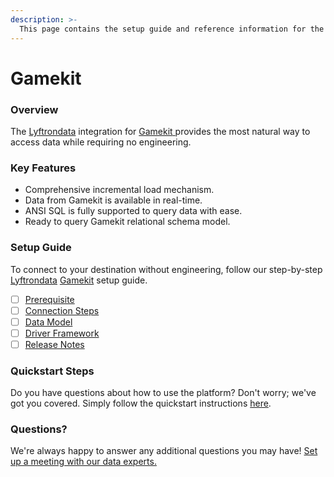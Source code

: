 ```yaml
---
description: >-
  This page contains the setup guide and reference information for the Gamekit source connector.
---
```


# Gamekit

### Overview

The [Lyftrondata](https://www.lyftrondata.com/) integration for [Gamekit](https://www.lyftrondata.com/integration/gamekit/)[ ](https://www.lyftrondata.com/integration/gamekit/)provides the most natural way to access data while requiring no engineering.

### Key Features

* Comprehensive incremental load mechanism.
* Data from Gamekit is available in real-time.&#x20;
* ANSI SQL is fully supported to query data with ease.
* Ready to query Gamekit relational schema model.

### Setup Guide

To connect to your destination without engineering, follow our step-by-step [Lyftrondata](https://www.lyftrondata.com/)  [Gamekit](https://www.lyftrondata.com/integration/gamekit/) setup guide.

* [ ] [Prerequisite](../../marketing-analytics/gamekit/prerequisite.md)
* [ ] [Connection Steps](../../marketing-analytics/gamekit/connection-steps.md)
* [ ] [Data Model](../../marketing-analytics/gamekit/data-model/)
* [ ] [Driver Framework](../../marketing-analytics/gamekit/driver-framework/)
* [ ] [Release Notes](../../marketing-analytics/gamekit/release-notes.md)

### Quickstart Steps

Do you have questions about how to use the platform? Don't worry; we've got you covered. Simply follow the quickstart instructions [here](../../../quickstart-steps.md).

### Questions? <a href="#questions" id="questions"></a>

We're always happy to answer any additional questions you may have! [Set up a meeting with our data experts.](https://www.lyftrondata.com/book-a-meeting/)

